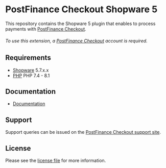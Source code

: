 

# PostFinance Checkout Shopware 5
This repository contains the Shopware 5 plugin that enables to process payments with [PostFinance Checkout](https://postfinance.ch/en/business/products/e-commerce/postfinance-checkout-all-in-one.html/).

###### To use this extension, a [PostFinance Checkout](https://checkout.postfinance.ch/en-ch/user/signup) account is required.

## Requirements

* [Shopware](https://shopware.com/) 5.7.x.x
* [PHP](http://php.net/) PHP 7.4 - 8.1

## Documentation

* [Documentation](https://plugin-documentation.postfinance-checkout.ch/pfpayments/shopware-5/1.1.24/docs/en/documentation.html)

## Support

Support queries can be issued on the [PostFinance Checkout support site](https://www.postfinance.ch/en/business/support.html).

## License

Please see the [license file](https://github.com/pfpayments/shopware-5/blob/1.1.24/LICENSE) for more information.
